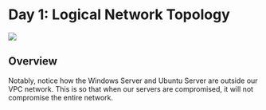 # Day 1: Logical Network Topology
[<img src="https://i.imgur.com/3kLQ3vQ.png">](https://www.canva.com/design/DAGWMu_aLu4/uDmqHZdtAUbpW680P73qsA/view?utm_content=DAGWMu_aLu4&utm_campaign=designshare&utm_medium=link&utm_source=editor)

## Overview
Notably, notice how the Windows Server and Ubuntu Server are outside our VPC network. This is so that when our servers are compromised, it will not compromise the entire network.
